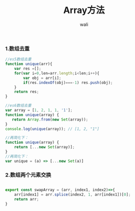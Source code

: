﻿---
layout: post
title: Array方法   #标题
tagline: 记录常用的数组方法
category: javascript      #分类
author: wali    #作者
tag: array     #标签
ghurl:        #github url
ghurl_zip:    #github zip下载

post_nav: ["1.数组去重","2.数组两个元素交换"]
---

### 1.数组去重

```javascript
//es5数组去重
function unique(arr){
    var res =[];
    for(var i=0,len=arr.length;i<len;i++){
        var obj = arr[i];
        if(res.indexOf(obj)===-1) res.push(obj);
    }
    return res;
}

//es6数组去重
var array = [1, 2, 1, 1, '1'];
function unique(array) {
   return Array.from(new Set(array));
}
console.log(unique(array)); // [1, 2, "1"]

//再简化下：
function unique(array) {
    return [...new Set(array)];
}
//再简化下：
var unique = (a) => [...new Set(a)]

```

### 2.数组两个元素交换

```javascript

export const swapArray = (arr, index1, index2)=>{
    arr[index1] = arr.splice(index2, 1, arr[index1])[0];
    return arr;
}

```





